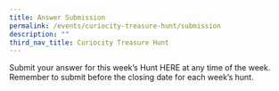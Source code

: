 ```yaml
---
title: Answer Submission
permalink: /events/curiocity-treasure-hunt/submission
description: ""
third_nav_title: Curiocity Treasure Hunt
---
```

Submit your answer for this week’s Hunt HERE at any time of the week. Remember to submit before the closing date for each week’s hunt. 